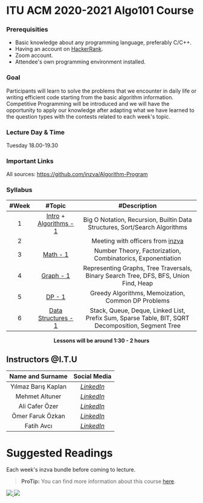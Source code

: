 
# ITU ACM 2020-2021 Algo101 Course

### Prerequisities
 - Basic knowledge about any programming language, preferably C/C++.
 - Having an account on [HackerRank](https://www.hackerrank.com/).
 - Zoom account.
 - Attendee's own programming environment installed.

### Goal

Participants will learn to solve the problems that we encounter in daily life or writing efficient code starting from the basic algorithm information. Competitive Programming will be introduced and we will have the opportunity to apply our knowledge after adapting what we have learned to the question types with the contests related to each week's topic.

### Lecture Day & Time

Tuesday 18.00-19.30

### Important Links

All sources: https://github.com/inzva/Algorithm-Program

### Syllabus

|  #Week |  #Topic  | #Description  |
| :------------: | :------------: | :------------: |
| 1 | [Intro](https://github.com/inzva/Algorithm-Program/tree/master/bundles/01-intro) + [Algorithms - 1](https://github.com/inzva/Algorithm-Program/tree/master/bundles/02-algorithms-1) | Big O Notation, Recursion, Builtin Data Structures, Sort/Search Algorithms  |
| 2  |  | Meeting with officers from [inzva](https://inzva.com/)  |
| 3  | [Math - 1](https://github.com/inzva/Algorithm-Program/tree/master/bundles/03-math-1)  | Number Theory, Factorization, Combinatorics, Exponentiation  |
| 4  | [Graph - 1](https://github.com/inzva/Algorithm-Program/tree/master/bundles/04-graph-1)  | Representing Graphs, Tree Traversals, Binary Search Tree, DFS, BFS, Union Find, Heap  |
| 5 | [DP - 1](https://github.com/inzva/Algorithm-Program/tree/master/bundles/05-dp-1)| Greedy Algorithms, Memoization, Common DP Problems |  
| 6 | [Data Structures - 1](https://github.com/inzva/Algorithm-Program/tree/master/bundles/06-data-structures-1)| Stack, Queue, Deque, Linked List, Prefix Sum, Sparse Table, BIT, SQRT Decomposition, Segment Tree |  

<p align="center"><b>Lessons will be around 1:30 - 2 hours</b></p>

## Instructors @I.T.U

| Name and Surname | Social Media |
|:--:|:--:|
| Yılmaz Barış Kaplan | [*LinkedIn*](https://www.linkedin.com/in/kaplanbar/) |
| Mehmet Altuner | [*LinkedIn*](https://www.linkedin.com/in/mehmet-altuner/) |
| Ali Cafer Özer | [*LinkedIn*](https://www.linkedin.com/in/ali-cafer-%C3%B6zer-859063147/) |
| Ömer Faruk Özkan | [*LinkedIn*](http://linkedin.com/in/%C3%B6mer-faruk-%C3%B6zkan-1941991b4) |
| Fatih Avcı | [*LinkedIn*](https://www.linkedin.com/in/avcifatih/) |


# Suggested Readings

Each week's inzva bundle before coming to lecture.

> **ProTip:** You can find more information about this course [here](https://github.com/inzva/Algorithm-Program).

<p align="left">
 <a href="//ituacm.com" target="_blank">
    <img src="https://ituacm.com/wp-content/uploads/2017/08/itu-logo.png">
  </a>
  <a href="https://inzva.com/" target="_blank">
    <img src="https://avatars0.githubusercontent.com/u/26366279?s=200&v=4">
  </a>
</p>
